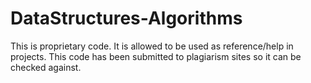 # DataStructures-Algorithms
This is proprietary code. It is allowed to be used as reference/help in projects. 
This code has been submitted to plagiarism sites so it can be checked against.
